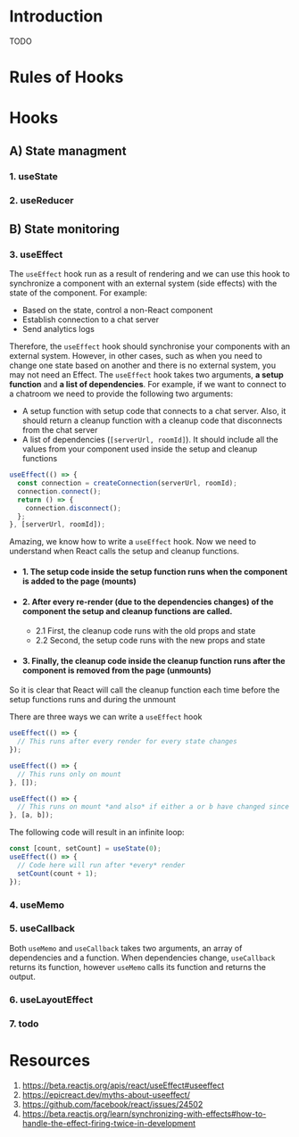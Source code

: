 # Introduction

TODO

# Rules of Hooks

# Hooks

## A) State managment

### 1. useState


### 2. useReducer


## B) State monitoring

### 3. useEffect

The `useEffect` hook run as a result of rendering and we can use this hook to synchronize a component with an external system (side effects) with the state of the component. For example:

- Based on the state, control a non-React component
- Establish connection to a chat server
- Send analytics logs
  
Therefore, the `useEffect` hook should synchronise your components with an external system. However, in other cases, such as when you need to change one state based on another and there is no external system, you may not need an Effect. The `useEffect` hook takes two arguments, **a setup function** and **a list of dependencies**. For example, if we want to connect to a chatroom we need to provide the following two arguments:

- A setup function with setup code that connects to a chat server. Also, it should return a cleanup function with a cleanup code that disconnects from the chat server
- A list of dependencies (`[serverUrl, roomId]`). It should include all the values from your component used inside the setup and cleanup functions

```jsx
useEffect(() => {
  const connection = createConnection(serverUrl, roomId);
  connection.connect();
  return () => {
    connection.disconnect();
  };
}, [serverUrl, roomId]);
```

Amazing, we know how to write a `useEffect` hook. Now we need to understand when React calls the setup and cleanup functions.

- #### 1. The setup code inside the setup function runs when the component is added to the page (mounts)
- #### 2. After every re-render (due to the dependencies changes) of the component the setup and cleanup functions are called.
  - 2.1 First, the cleanup code runs with the old props and state
  - 2.2 Second, the setup code runs with the new props and state
- #### 3. Finally, the cleanup code inside the cleanup function runs after the component is removed from the page (unmounts)

So it is clear that React will call the cleanup function each time before the setup functions runs and during the unmount

There are three ways we can write a `useEffect` hook

```jsx
useEffect(() => {
  // This runs after every render for every state changes
});
```

```jsx
useEffect(() => {
  // This runs only on mount
}, []);
```

```jsx
useEffect(() => {
  // This runs on mount *and also* if either a or b have changed since the last render
}, [a, b]);
```


The following code will result in an infinite loop:

```jsx
const [count, setCount] = useState(0);
useEffect(() => {
  // Code here will run after *every* render
  setCount(count + 1);
});
```

### 4. useMemo

### 5. useCallback



Both `useMemo` and `useCallback` takes two arguments, an array of dependencies and a function. When dependencies change, `useCallback` returns its function, however `useMemo` calls its function and returns the output. 





### 6. useLayoutEffect

### 7. todo


# Resources

1. https://beta.reactjs.org/apis/react/useEffect#useeffect
2. https://epicreact.dev/myths-about-useeffect/
3. https://github.com/facebook/react/issues/24502
4. https://beta.reactjs.org/learn/synchronizing-with-effects#how-to-handle-the-effect-firing-twice-in-development





